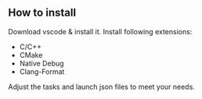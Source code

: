 ## How to install

Download vscode & install it.
Install following extensions:
* C/C++ 
* CMake
* Native Debug
* Clang-Format

Adjust the tasks and launch json files to meet your needs.


